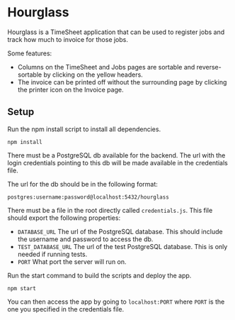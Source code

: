# Hourglass

Hourglass is a TimeSheet application that can be used to register jobs and track how much to invoice for those jobs.

Some features:
* Columns on the TimeSheet and Jobs pages are sortable and reverse-sortable by clicking on the yellow headers.
* The invoice can be printed off without the surrounding page by clicking the printer icon on the Invoice page.

## Setup

Run the npm install script to install all dependencies.

`npm install`

There must be a PostgreSQL db available for the backend. The url with the login credentials pointing to this db will be made available in the credentials file.

The url for the db should be in the following format:

`postgres:username:password@localhost:5432/hourglass`

There must be a file in the root directly called `credentials.js`. This file should export the following properties:
* `DATABASE_URL` The url of the PostgreSQL database. This should include the username and password to access the db.
* `TEST_DATABASE_URL` The url of the test PostgreSQL database. This is only needed if running tests.
* `PORT` What port the server will run on.

Run the start command to build the scripts and deploy the app.

`npm start`

You can then access the app by going to `localhost:PORT` where `PORT` is the one you specified in the credentials file.

